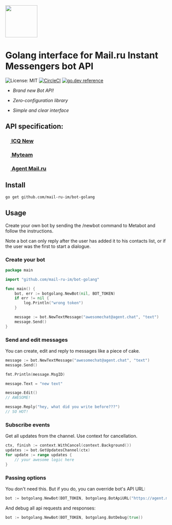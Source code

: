 <img src="https://github.com/mail-ru-im/bot-python/blob/master/logo.png" width="100" height="100">

# Golang interface for Mail.ru Instant Messengers bot API
![License: MIT](https://img.shields.io/badge/License-MIT-blue.svg)
[![CircleCI](https://circleci.com/gh/mail-ru-im/bot-golang.svg?style=svg)](https://circleci.com/gh/mail-ru-im/bot-golang)
[![go.dev reference](https://img.shields.io/badge/go.dev-reference-007d9c?logo=go&logoColor=white&style=flat)](https://pkg.go.dev/github.com/mail-ru-im/bot-golang)

 - *Brand new Bot API!*

 - *Zero-configuration library*

 - *Simple and clear interface*

## API specification:
### [<img src="https://icq.com/cached/img/landing/icon_and_192.png" width="15"> ICQ New ](https://icq.com/botapi/)
### [<img src="https://is3-ssl.mzstatic.com/image/thumb/Purple123/v4/e8/4f/1b/e84f1b57-206f-7750-ac5a-27f93ff4a0d8/icons-bundle.png/460x0w.png" width="16"> Myteam ](https://myteam.mail.ru/botapi/)

### [<img src="https://agent.mail.ru/img/agent2014/common/2x/button_logo.png" width="16"> Agent Mail.ru](https://agent.mail.ru/botapi/) 

## Install
```bash
go get github.com/mail-ru-im/bot-golang
```

## Usage

Create your own bot by sending the /newbot command to Metabot and follow the instructions.

Note a bot can only reply after the user has added it to his contacts list, or if the user was the first to start a dialogue.

### Create your bot

```go
package main

import "github.com/mail-ru-im/bot-golang"

func main() {
    bot, err := botgolang.NewBot(nil, BOT_TOKEN)
    if err != nil {
        log.Println("wrong token")
    }

    message := bot.NewTextMessage("awesomechat@agent.chat", "text")
    message.Send()
}
```

### Send and edit messages

You can create, edit and reply to messages like a piece of cake.

```go
message := bot.NewTextMessage("awesomechat@agent.chat", "text")
message.Send()

fmt.Println(message.MsgID)

message.Text = "new text"

message.Edit()
// AWESOME!

message.Reply("hey, what did you write before???")
// SO HOT!
```

### Subscribe events

Get all updates from the channel. Use context for cancellation.

```go
ctx, finish := context.WithCancel(context.Background())
updates := bot.GetUpdatesChannel(ctx)
for update := range updates {
	// your awesome logic here
}
```

### Passing options

You don't need this.
But if you do, you can override bot's API URL:

```go
bot := botgolang.NewBot(BOT_TOKEN, botgolang.BotApiURL("https://agent.mail.ru/bot/v1"))
```
And debug all api requests and responses:

```go
bot := botgolang.NewBot(BOT_TOKEN, botgolang.BotDebug(true))
```
